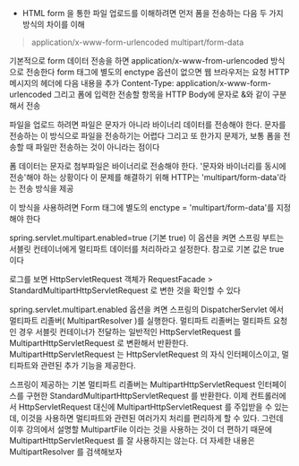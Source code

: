 - HTML form 을 통한 파일 업로드를 이해하려면 먼저 폼을 전송하는 다음 두 가지 방식의 차이를 이해
 > application/x-www-form-urlencoded
 > multipart/form-data

기본적으로 form 데이터 전송을 하면 application/x-www-from-urlencoded 방식으로 전송한다
form 태그에 별도의 enctype 옵션이 없으면 웹 브라우저는 요청 HTTP 메시지의 헤더에 다음 내용을 추가
Content-Type: application/x-www-form-urlencoded
그리고 폼에 입력한 전송할 항목을 HTTP Body에 문자로 &와 같이 구분해서 전송

파일을 업로드 하려면 파일은 문자가 아니라 바이너리 데이터를 전송해야 한다. 문자를 전송하는 이 방식으로 파일을 전송하기는 어렵다
그리고 또 한가지 문제가, 보통 폼을 전송할 때 파일만 전송하는 것이 아니라는 점이다

폼 데이터는 문자로 첨부파일은 바이너리로 전송해야 한다. '문자와 바이너리를 동시에 전송'해야 하는 상황이다
이 문제를 해결하기 위해 HTTP는 'multipart/form-data'라는 전송 방식을 제공

이 방식을 사용하려면 Form 태그에 별도의 enctype = 'multipart/form-data'를 지정해야 한다

spring.servlet.multipart.enabled=true (기본 true)
이 옵션을 켜면 스프링 부트는 서블릿 컨테이너에게 멀티파트 데이터를 처리하라고 설정한다. 참고로 기본 값은 true 이다

로그를 보면 HttpServletRequest 객체가 RequestFacade > StandardMultipartHttpServletRequest 로 변한 것을 확인할 수 있다 

spring.servlet.multipart.enabled 옵션을 켜면 스프링의 DispatcherServlet 에서 멀티파트 리졸버( MultipartResolver )를 실행한다.
멀티파트 리졸버는 멀티파트 요청인 경우 서블릿 컨테이너가 전달하는 일반적인 HttpServletRequest 를 MultipartHttpServletRequest 로 
변환해서 반환한다.
MultipartHttpServletRequest 는 HttpServletRequest 의 자식 인터페이스이고, 멀티파트와 관련된 추가 기능을 제공한다.

스프링이 제공하는 기본 멀티파트 리졸버는 MultipartHttpServletRequest 인터페이스를 구현한 StandardMultipartHttpServletRequest 를 반환한다.
이제 컨트롤러에서 HttpServletRequest 대신에 MultipartHttpServletRequest 를 주입받을 수 있는데, 
이것을 사용하면 멀티파트와 관련된 여러가지 처리를 편리하게 할 수 있다. 
그런데 이후 강의에서 설명할 MultipartFile 이라는 것을 사용하는 것이 더 편하기 때문에 MultipartHttpServletRequest 를 잘 사용하지는 않는다. 
더 자세한 내용은 MultipartResolver 를 검색해보자
